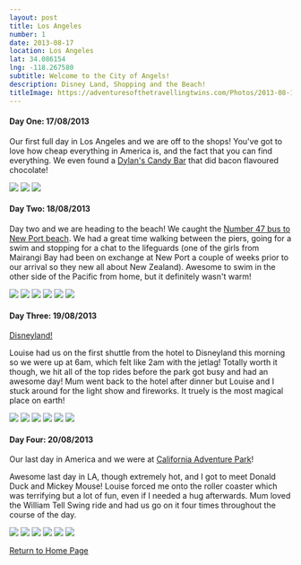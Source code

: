 ```yaml
---
layout: post
title: Los Angeles
number: 1
date: 2013-08-17
location: Los Angeles
lat: 34.086154
lng: -118.267580
subtitle: Welcome to the City of Angels!
description: Disney Land, Shopping and the Beach!
titleImage: https://adventuresofthetravellingtwins.com/Photos/2013-08-19-LA-2/cover-min.JPG
---
```


<h4>Day One: 17/08/2013</h4>

Our first full day in Los Angeles and we are off to the shops! You've got to love how cheap everything in America is, and the fact that you can find everything. We even found a <a target="_blank" href="https://www.dylanscandybar.com/">Dylan's Candy Bar</a> that did bacon flavoured chocolate!

<img src="https://adventuresofthetravellingtwins.com/Photos/2013-08-19-LA-2/day11-min.JPG" class="image1">
<img src="https://adventuresofthetravellingtwins.com/Photos/2013-08-19-LA-2/day12-min.JPG" class="image1">
<img src="https://adventuresofthetravellingtwins.com/Photos/2013-08-19-LA-2/day13-min.JPG" class="image1">

<h4>Day Two: 18/08/2013</h4>

Day two and we are heading to the beach! We caught the <a target="_blank" href="https://moovitapp.com/index/en/public_transit-line-47-Los_Angeles_CA-302-1614-196915-1362809">Number 47 bus to New Port beach</a>. We had a great time walking between the piers, going for a swim and stopping for a chat to the lifeguards (one of the girls from Mairangi Bay had been on exchange at New Port a couple of weeks prior to our arrival so they new all about New Zealand). Awesome to swim in the other side of the Pacific from home, but it definitely wasn't warm!

<img src="https://adventuresofthetravellingtwins.com/Photos/2013-08-19-LA-2/day21-min.JPG" class="image1">
<img src="https://adventuresofthetravellingtwins.com/Photos/2013-08-19-LA-2/day22-min.JPG" class="image1">
<img src="https://adventuresofthetravellingtwins.com/Photos/2013-08-19-LA-2/day23-min.JPG" class="image1">
<img src="https://adventuresofthetravellingtwins.com/Photos/2013-08-19-LA-2/day24-min.JPG" class="image1">
<img src="https://adventuresofthetravellingtwins.com/Photos/2013-08-19-LA-2/day25-min.JPG" class="image1">
<img src="https://adventuresofthetravellingtwins.com/Photos/2013-08-19-LA-2/day26-min.JPG" class="image1">

<h4>Day Three: 19/08/2013</h4>

<a target="_blank" href="https://disneyland.disney.go.com/">Disneyland!</a>

Louise had us on the first shuttle from the hotel to Disneyland this morning so we were up at 6am, which felt like 2am with the jetlag!
  Totally worth it though, we hit all of the top rides before the park got busy and had an awesome day! Mum went back to the hotel after dinner but Louise and I stuck around for the light show and fireworks. 
It truely is the most magical place on earth!

<img src="https://adventuresofthetravellingtwins.com/Photos/2013-08-19-LA-2/day31-min.JPG" class="image1">
<img src="https://adventuresofthetravellingtwins.com/Photos/2013-08-19-LA-2/day32-min.JPG" class="image1">
<img src="https://adventuresofthetravellingtwins.com/Photos/2013-08-19-LA-2/day33-min.JPG" class="image1">
<img src="https://adventuresofthetravellingtwins.com/Photos/2013-08-19-LA-2/day34-min.JPG" class="image1">
<img src="https://adventuresofthetravellingtwins.com/Photos/2013-08-19-LA-2/day35-min.JPG" class="image1">
<img src="https://adventuresofthetravellingtwins.com/Photos/2013-08-19-LA-2/day36-min.JPG" class="image1">

<h4>Day Four: 20/08/2013</h4>

Our last day in America and we were at <a target="_blank" href="https://disneyland.disney.go.com/destinations/disney-california-adventure/">California Adventure Park</a>! 

Awesome last day in LA, though extremely hot, and I got to meet Donald Duck and Mickey Mouse! Louise forced me onto the roller coaster which was terrifying but a lot of fun, even if I needed a hug afterwards.
  Mum loved the William Tell Swing ride and had us go on it four times throughout the course of the day.

<img src="https://adventuresofthetravellingtwins.com/Photos/2013-08-19-LA-2/day41-min.JPG" class="image1">
<img src="https://adventuresofthetravellingtwins.com/Photos/2013-08-19-LA-2/day42-min.JPG" class="image1">
<img src="https://adventuresofthetravellingtwins.com/Photos/2013-08-19-LA-2/day43-min.JPG" class="image1">
<img src="https://adventuresofthetravellingtwins.com/Photos/2013-08-19-LA-2/day44-min.JPG" class="image1">
<img src="https://adventuresofthetravellingtwins.com/Photos/2013-08-19-LA-2/day45-min.JPG" class="image1">
<img src="https://adventuresofthetravellingtwins.com/Photos/2013-08-19-LA-2/day46-min.JPG" class="image1">

<a href="https://adventuresofthetravellingtwins.com/">Return to Home Page</a>

